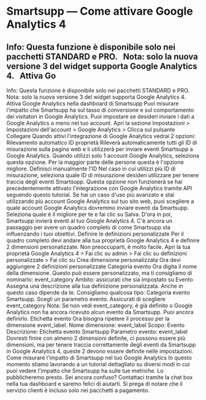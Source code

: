 # Smartsupp — Come attivare Google Analytics 4
## Info: Questa funzione è disponibile solo nei pacchetti STANDARD e PRO.   Nota: solo la nuova versione 3 del widget supporta Google Analytics 4.   Attiva Go
Info: Questa funzione è disponibile solo nei pacchetti STANDARD e PRO.
Nota: solo la nuova versione 3 del widget supporta Google Analytics 4.
Attiva Google Analytics nella dashboard di Smartsupp
Puoi misurare l'impatto che Smartsupp ha sul tasso di conversione e sul comportamento dei visitatori in Google Analytics. Puoi impostare se desideri inviare i dati a Google Analytics o meno nel tuo account.
Apri la sezione Impostazioni > Impostazioni dell'account > Google Analytics > Clicca sul pulsante Collegare
Quando attivi l'integrazione di Google Analytics vedrai 2 opzioni:
Rilevamento automatico ID proprietà
Rileverà automaticamente tutti gli ID di misurazione sulla pagina web e li utilizzerà per inviare eventi Smartsupp a Google Analytics.
Quando utilizzi solo 1 account Google Analytics, seleziona questa opzione. Per la maggior parte delle persone questa è l'opzione migliore.
Definisci manualmente l'ID
Nel caso in cui utilizzi più ID di misurazione, seleziona quale ID di misurazione desideri utilizzare per tenere traccia degli eventi Smartsupp. Questa opzione non funzionerà se hai precedentemente attivato l'integrazione con Google Analytics tramite API seguendo questo tutorial.
Se hai un caso d'uso più avanzato e stai utilizzando più account Google Analytics sul tuo sito web, puoi scegliere a quale account Google Analytics dovremmo inviare eventi da Smartsupp.
Seleziona quale è il migliore per te e fai clic su Salva. D'ora in poi, Smartsupp invierà eventi al tuo Google Analytics 4. C'è ancora un passaggio per avere un quadro completo di come Smartsupp sta influenzando i tuoi obiettivi.
Definire le definizioni personalizzate
Per il quadro completo devi andare alla tua proprietà Google Analytics 4 e definire 2 dimensioni personalizzate. Non preoccuparti, è molto facile.
Apri la tua proprietà Google Analytics 4 > Fai clic su admin > Fai clic su definizioni personalizzate > Fai clic su Crea dimensione personalizzata
Ora devi aggiungere 2 definizioni personalizzate
Categoria evento
Ora digita il nome della dimensione. Questo può essere personalizzato, ma ti consigliamo di nominarlo: event_category 
Ambito: assicurati che sia impostato su Evento 
Assegna una descrizione alla tua definizione personalizzata. Anche in questo caso dipende da te. Consigliamo qualcosa tipo: Categoria evento Smartsupp.
Scegli un parametro evento. Assicurati di scegliere event_category
Nota: Se non vedi event_category, è già definito o Google Analytics non ha ancora ricevuto alcun evento da Smartsupp. Puoi ancora definirlo.
Etichetta evento
Ora bisogna ripetere il processo per la dimensione event_label.
Nome dimensione: event_label 
Scopo: Evento 
Descrizione: Etichetta evento Smartsupp
Parametro evento: event_label
Dovresti finire con almeno 2 dimensioni definite, ci possono essere più dimensioni, ma per tenere traccia correttamente degli eventi da Smartsupp in Google Analytics 4, queste 2 devono essere definite nelle impostazioni.
Come misurare l'impatto di Smartsupp nel tuo Google Analytics
In questo momento stiamo lavorando a un tutorial dettagliato su diversi modi in cui puoi vedere l'impatto che Smartsupp ha sulle tue metriche. Lo pubblicheremo presto.
Sei ancora confuso? Contattaci tramite la chat box nella tua dashboard e saremo felici di aiutarti. Si prega di notare che il servizio clienti è incluso solo nei pacchetti a pagamento.

